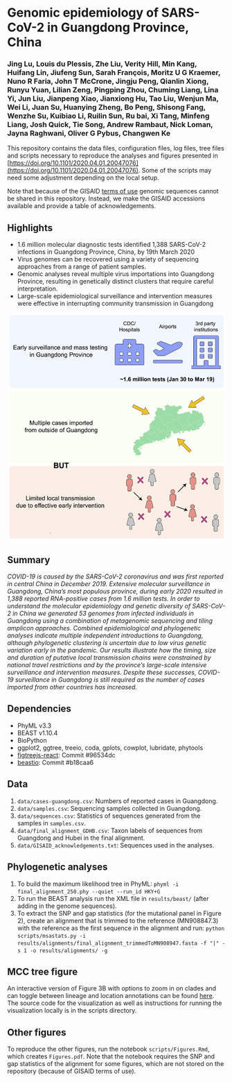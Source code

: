 # Genomic epidemiology of SARS-CoV-2 in Guangdong Province, China

### Jing Lu, Louis du Plessis, Zhe Liu, Verity Hill, Min Kang, Huifang Lin, Jiufeng Sun, Sarah François, Moritz U G Kraemer, Nuno R Faria, John T McCrone,  Jingju Peng, Qianlin Xiong, Runyu Yuan, Lilian Zeng, Pingping Zhou, Chuming Liang, Lina Yi, Jun Liu, Jianpeng Xiao, Jianxiong Hu, Tao Liu, Wenjun Ma, Wei Li, Juan Su, Huanying Zheng, Bo Peng, Shisong Fang, Wenzhe Su, Kuibiao Li, Ruilin Sun, Ru bai, Xi Tang, Minfeng Liang, Josh Quick, Tie Song, Andrew Rambaut, Nick Loman, Jayna Raghwani, Oliver G Pybus, Changwen Ke


This repository contains the data files, configuration files, log files, tree files and scripts necessary to reproduce the analyses and figures presented in [https://doi.org/10.1101/2020.04.01.20047076](https://doi.org/10.1101/2020.04.01.20047076). Some of the scripts may need some adjustment depending on the local setup. 

Note that because of the GISAID [terms of use](https://www.gisaid.org/registration/terms-of-use/) genomic sequences cannot be shared in this repository. Instead, we make the GISAID accessions available and provide a table of acknowledgements. 


## Highlights
- 1.6 million molecular diagnostic tests identified 1,388 SARS-CoV-2 infections in Guangdong Province, China, by 19th March 2020 
- Virus genomes can be recovered using a variety of sequencing approaches from a range of patient samples. 
- Genomic analyses reveal multiple virus importations into Guangdong Province, resulting in genetically distinct clusters that require careful interpretation.
- Large-scale epidemiological surveillance and intervention measures were effective in interrupting community transmission in Guangdong

![Graphical abstract](figures/graphical_abstract_final.jpg)

## Summary
_COVID-19 is caused by the SARS-CoV-2 coronavirus and was first reported in central China in December 2019. Extensive molecular surveillance in Guangdong, China’s most populous province, during early 2020 resulted in 1,388 reported RNA-positive cases from 1.6 million tests. In order to understand the molecular epidemiology and genetic diversity of SARS-CoV-2 in China we generated 53 genomes from infected individuals in Guangdong using a combination of metagenomic sequencing and tiling amplicon approaches. Combined epidemiological and phylogenetic analyses indicate multiple independent introductions to Guangdong, although phylogenetic clustering is uncertain due to low virus genetic variation early in the pandemic. Our results illustrate how the timing, size and duration of putative local transmission chains were constrained by national travel restrictions and by the province’s large-scale intensive surveillance and intervention measures. Despite these successes, COVID-19 surveillance in Guangdong is still required as the number of cases imported from other countries has increased._


## Dependencies

- PhyML v3.3
- BEAST v1.10.4
- BioPython
- ggplot2, ggtree, treeio, coda, gplots, cowplot, lubridate, phytools
- [figtreejs-react](https://github.com/jtmccr1/figtreejs-react): Commit #96534dc
- [beastio](https://github.com/laduplessis/beastio): Commit #b18caa6


## Data

1. `data/cases-guangdong.csv`: Numbers of reported cases in Guangdong.
2. `data/samples.csv`: Sequencing samples collected in Guangdong.
3. `data/sequences.csv`: Statistics of sequences generated from the samples in `samples.csv`.
4. `data/final_alignment_GDHB.csv`: Taxon labels of sequences from Guangdong and Hubei in the final alignment.
5. `data/GISAID_acknowledgements.txt`: Sequences used in the analyses.


## Phylogenetic analyses

1. To build the maximum likelihood tree in PhyML: `phyml -i final_alignment_250.phy --quiet --run_id HKY+G`
2. To run the BEAST analysis run the XML file in `results/beast/` (after adding in the genome sequences).
3. To extract the SNP and gap statistics (for the mutational panel in Figure 2), create an alignment that is trimmed to the reference (MN908847.3) with the reference as the first sequence in the alignment and run: `python scripts/msastats.py -i results/alignments/final_alignment_trimmedToMN908947.fasta -f "|" -s 1 -o results/alignments/ -g`


## MCC tree figure
An interactive version of Figure 3B with options to zoom in on clades and
can toggle between lineage and location annotations can be found [here](https://laduplessis.github.io/SARS-CoV-2_Guangdong_genomic_epidemiology/).
The source code for the visualization as well as instructions for running the visualization locally
is in the scripts directory. 


## Other figures
To reproduce the other figures, run the notebook `scripts/Figures.Rmd`, which creates `Figures.pdf`. Note that the notebook requires the SNP and gap statistics of the alignment for some figures, which are not stored on the repository (because of GISAID terms of use). 


